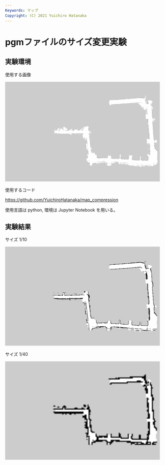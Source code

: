 ```yaml
---
Keywords: マップ
Copyright: (C) 2021 Yuichiro Hatanaka
---
```


# pgmファイルのサイズ変更実験


## 実験環境

使用する画像

![](original.png)

使用するコード

https://github.com/YuichiroHatanaka/map_compression

使用言語は python, 環境は Jupyter Notebook を用いる。


## 実験結果

サイズ 1/10

![](10.png)

サイズ 1/40

![](40.png)
